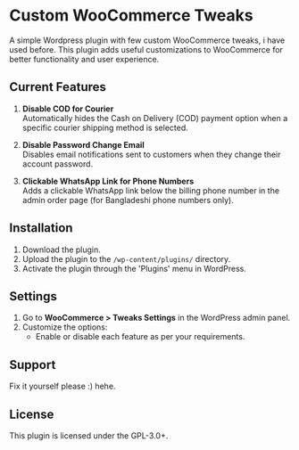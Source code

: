 # Custom WooCommerce Tweaks
A simple Wordpress plugin with few custom WooCommerce tweaks, i have used before.
This plugin adds useful customizations to WooCommerce for better functionality and user experience.

## Current Features
1. **Disable COD for Courier**  
   Automatically hides the Cash on Delivery (COD) payment option when a specific courier shipping method is selected.

2. **Disable Password Change Email**  
   Disables email notifications sent to customers when they change their account password.

3. **Clickable WhatsApp Link for Phone Numbers**  
   Adds a clickable WhatsApp link below the billing phone number in the admin order page (for Bangladeshi phone numbers only).

## Installation
1. Download the plugin.
2. Upload the plugin to the `/wp-content/plugins/` directory.
3. Activate the plugin through the 'Plugins' menu in WordPress.

## Settings
1. Go to **WooCommerce > Tweaks Settings** in the WordPress admin panel.
2. Customize the options:
   - Enable or disable each feature as per your requirements.

## Support
Fix it yourself please :) 
hehe.

## License
This plugin is licensed under the GPL-3.0+.

